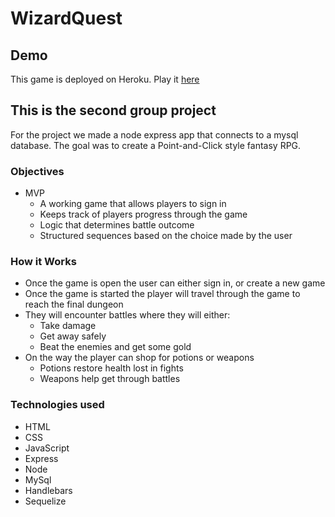 # WizardQuest

## Demo
This game is deployed on Heroku.  Play it [here](https://tranquil-shore-27347.herokuapp.com/)

## This is the second group project 
   For the project we made a node express app that connects to a mysql database. The goal was to create a
   Point-and-Click style fantasy RPG.
   
### Objectives
* MVP
     * A working game that allows players to sign in
     * Keeps track of players progress through the game
     * Logic that determines battle outcome
     * Structured sequences based on the choice made by the user
     
### How it Works
* Once the game is open the user can either sign in, or create a new game
* Once the game is started the player will travel through the game to reach the final dungeon
* They will encounter battles where they will either:
     * Take damage
     * Get away safely
     * Beat the enemies and get some gold
* On the way the player can shop for potions or weapons
     * Potions restore health lost in fights
     * Weapons help get through battles

### Technologies used

- HTML
- CSS
- JavaScript
- Express
- Node
- MySql
- Handlebars
- Sequelize



